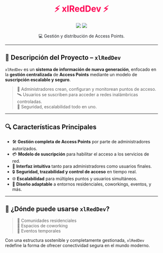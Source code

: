 <h1 align="center" style="color:#ff0055;">
  ⚡ xlRedDev ⚡
</h1>

<p align="center">
  <img src="https://img.shields.io/badge/license-MIT-00ffaa?style=flat-square" />
  <img src="https://img.shields.io/badge/version-1.0.0-ffcc00?style=flat-square" />
</p>

<p align="center" style="color:#212529;">
  💻 Gestión y distribución de Access Points.
</p>

---

## 🧠 Descripción del Proyecto – `xlRedDev`

`xlRedDev` es un **sistema de información de nueva generación**, enfocado en la **gestión centralizada** de **Access Points** mediante un modelo de **suscripción escalable y seguro**.

> 🚀 Administradores crean, configuran y monitorean puntos de acceso.  
> 🛰️ Usuarios se suscriben para acceder a redes inalámbricas controladas.  
> 🔐 Seguridad, escalabilidad todo en uno.

---

## 🔍 Características Principales

- 🛠️ **Gestión completa de Access Points** por parte de administradores autorizados.
- 💳 **Modelo de suscripción** para habilitar el acceso a los servicios de red.
- 🧭 **Interfaz intuitiva** tanto para administradores como usuarios finales.
- 🔒 **Seguridad, trazabilidad y control de acceso** en tiempo real.
- 🌐 **Escalabilidad** para múltiples puntos y usuarios simultáneos.
- 🌈 **Diseño adaptable** a entornos residenciales, coworkings, eventos, y más.

---

## 🌌 ¿Dónde puede usarse `xlRedDev`?

> 🎯 Comunidades residenciales  
> 💼 Espacios de coworking  
> 🎪 Eventos temporales  

Con una estructura sostenible y completamente gestionada, `xlRedDev` redefine la forma de ofrecer conectividad segura en el mundo moderno.